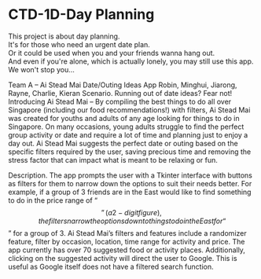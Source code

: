 # CTD-1D-Day Planning
This project is about day planning.\
It's for those who need an urgent date plan.\
Or it could be used when you and your friends wanna hang out.\
And even if you're alone, which is actually lonely, you may still use this app.\
We won't stop you...





Team A – Ai Stead Mai Date/Outing Ideas App
Robin, Minghui, Jiarong, Rayne, Charlie, Kieran
Scenario. Running out of date ideas? Fear not! Introducing Ai Stead Mai – By compiling the best things to do all over Singapore (including our food recommendations!) with filters, Ai Stead Mai was created for youths and adults of any age looking for things to do in Singapore. On many occasions, young adults struggle to find the perfect group activity or date and require a lot of time and planning just to enjoy a day out. Ai Stead Mai suggests the perfect date or outing based on the specific filters required by the user, saving precious time and removing the stress factor that can impact what is meant to be relaxing or fun. 

Description. The app prompts the user with a Tkinter interface with buttons as filters for them to narrow down the options to suit their needs better. For example, if a group of 3 friends are in the East would like to find something to do in the price range of “$$” (a 2-digit figure), the filters narrow the options down to things to do in the East for “$$” for a group of 3. Ai Stead Mai’s filters and features include a randomizer feature, filter by occasion, location, time range for activity and price. The app currently has over 70 suggested food or activity places. Additionally, clicking on the suggested activity will direct the user to Google. This is useful as Google itself does not have a filtered search function.
